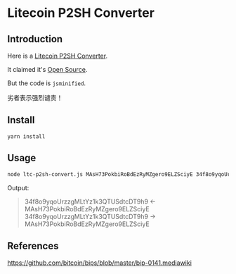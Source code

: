# Litecoin P2SH Converter

## Introduction

Here is a [Litecoin P2SH Converter](https://litecoin-project.github.io/p2sh-convert/).

It claimed it's [Open Source](https://github.com/litecoin-project/p2sh-convert).

But the code is `jsminified`.

劣者表示强烈谴责！

## Install

```
yarn install
```

## Usage

```bash
node ltc-p2sh-convert.js MAsH73PokbiRoBdEzRyMZgero9ELZSciyE 34f8o9yqoUrzzgMLtYz1k3QTUSdtcDT9h9
```

Output:

> 34f8o9yqoUrzzgMLtYz1k3QTUSdtcDT9h9 <- MAsH73PokbiRoBdEzRyMZgero9ELZSciyE
> 34f8o9yqoUrzzgMLtYz1k3QTUSdtcDT9h9 -> MAsH73PokbiRoBdEzRyMZgero9ELZSciyE

## References

<https://github.com/bitcoin/bips/blob/master/bip-0141.mediawiki>
